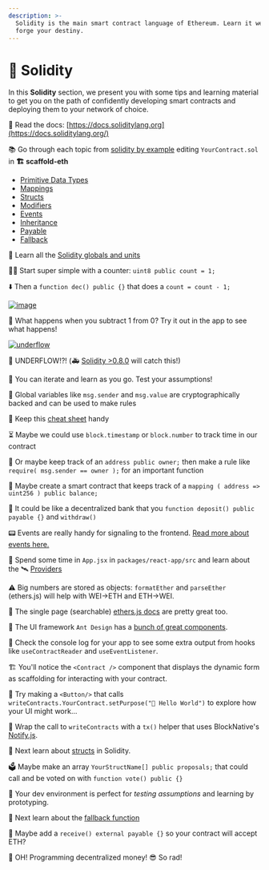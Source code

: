 ```yaml
---
description: >-
  Solidity is the main smart contract language of Ethereum. Learn it well and
  forge your destiny.
---
```


# 🔮 Solidity

In this **Solidity** section, we present you with some tips and learning material to get you on the path of confidently developing smart contracts and deploying them to your network of choice.

📕 Read the docs: [https://docs.soliditylang.org](https://docs.soliditylang.org/)

📚 Go through each topic from [solidity by example](https://solidity-by-example.org/) editing `YourContract.sol` in **🏗 scaffold-eth**

* [Primitive Data Types](https://solidity-by-example.org/primitives/)
* [Mappings](https://solidity-by-example.org/mapping/)
* [Structs](https://solidity-by-example.org/structs/)
* [Modifiers](https://solidity-by-example.org/function-modifier/)
* [Events](https://solidity-by-example.org/events/)
* [Inheritance](https://solidity-by-example.org/inheritance/)
* [Payable](https://solidity-by-example.org/payable/)
* [Fallback](https://solidity-by-example.org/fallback/)

📧 Learn all the [Solidity globals and units](https://solidity.readthedocs.io/en/v0.6.6/units-and-global-variables.html)

👨‍🏫 Start super simple with a counter: `uint8 public count = 1;`

⬇️ Then a `function dec() public {}` that does a `count = count - 1;`

[![image](https://user-images.githubusercontent.com/2653167/93150263-dae25180-f6b5-11ea-94e1-b24ab2a63fa5.png)](https://user-images.githubusercontent.com/2653167/93150263-dae25180-f6b5-11ea-94e1-b24ab2a63fa5.png)

🔬 What happens when you subtract 1 from 0? Try it out in the app to see what happens!

[![underflow](https://user-images.githubusercontent.com/2653167/93688066-46466d80-fa80-11ea-85df-81fbafa46575.gif)](https://user-images.githubusercontent.com/2653167/93688066-46466d80-fa80-11ea-85df-81fbafa46575.gif)

🚽 UNDERFLOW!?! \(🚑 [Solidity &gt;0.8.0](https://docs.soliditylang.org/en/v0.8.0/) will catch this!\)

🧫 You can iterate and learn as you go. Test your assumptions!

🔐 Global variables like `msg.sender` and `msg.value` are cryptographically backed and can be used to make rules

📝 Keep this [cheat sheet](https://solidity.readthedocs.io/en/v0.7.0/cheatsheet.html?highlight=global#global-variables) handy

⏳ Maybe we could use `block.timestamp` or `block.number` to track time in our contract

🔏 Or maybe keep track of an `address public owner;` then make a rule like `require( msg.sender == owner );` for an important function

🧾 Maybe create a smart contract that keeps track of a `mapping ( address => uint256 ) public balance;`

🏦 It could be like a decentralized bank that you `function deposit() public payable {}` and `withdraw()`

📟 Events are really handy for signaling to the frontend. [Read more about events here.](https://solidity-by-example.org/0.6/events/)

📲 Spend some time in `App.jsx` in `packages/react-app/src` and learn about the 🛰 [Providers](https://github.com/austintgriffith/scaffold-eth#-web3-providers)

⚠️ Big numbers are stored as objects: `formatEther` and `parseEther` \(ethers.js\) will help with WEI-&gt;ETH and ETH-&gt;WEI.

🧳 The single page \(searchable\) [ethers.js docs](https://docs.ethers.io/v5/single-page/) are pretty great too.

🐜 The UI framework `Ant Design` has a [bunch of great components](https://ant.design/components/overview/).

📃 Check the console log for your app to see some extra output from hooks like `useContractReader` and `useEventListener`.

🏗 You'll notice the `<Contract />` component that displays the dynamic form as scaffolding for interacting with your contract.

🔲 Try making a `<Button/>` that calls `writeContracts.YourContract.setPurpose("👋 Hello World")` to explore how your UI might work...

💬 Wrap the call to `writeContracts` with a `tx()` helper that uses BlockNative's [Notify.js](https://www.blocknative.com/notify).

🧬 Next learn about [structs](https://solidity-by-example.org/0.6/structs/) in Solidity.

🗳 Maybe make an array `YourStructName[] public proposals;` that could call and be voted on with `function vote() public {}`

🔭 Your dev environment is perfect for _testing assumptions_ and learning by prototyping.

📝 Next learn about the [fallback function](https://solidity-by-example.org/0.6/fallback/)

💸 Maybe add a `receive() external payable {}` so your contract will accept ETH?

🚁 OH! Programming decentralized money! 😎 So rad!

